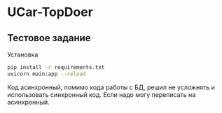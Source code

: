 # UCar-TopDoer

Тестовое задание
--------------------------------------------------------------------------------------------------------------------------------------------------------------------------------------------------------------------------------------------------
Установка
```bash
pip install -r requirements.txt
uvicorn main:app --reload
```

Код асинхронный, помимо кода работы с БД, решил не усложнять и использовать синхронный код. Если надо могу переписать на асинхронный.
